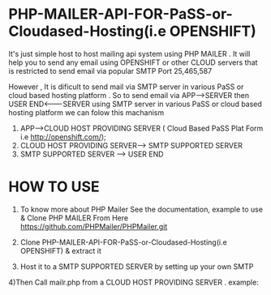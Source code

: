 # PHP-MAILER-API-FOR-PaSS-or-Cloudased-Hosting(i.e OPENSHIFT)
It's just simple host to host mailing api system using PHP MAILER .  It will help you to send any email using OPENSHIFT or other CLOUD servers that is restricted to send email via popular SMTP Port 25,465,587

However , It is dificult to send mail via SMTP server in various PaSS or cloud based hosting platform . So to send email via
APP-->SERVER then USER END<---SERVER using SMTP server in various PaSS or cloud based hosting platform we can folow this machanism

1) APP-->CLOUD HOST PROVIDING SERVER ( Cloud Based PaSS Plat Form i.e http://openshift.com/);
2) CLOUD HOST PROVIDING SERVER--> SMTP SUPPORTED SERVER
3) SMTP SUPPORTED SERVER --> USER END

# HOW TO USE

1) To know more about PHP Mailer See the documentation, example to use  & Clone PHP MAILER From Here https://github.com/PHPMailer/PHPMailer.git 

2) Clone  PHP-MAILER-API-FOR-PaSS-or-Cloudased-Hosting(i.e OPENSHIFT)  & extract it 

3) Host it to a SMTP SUPPORTED SERVER  by setting up your own SMTP


4)Then Call mailr.php from a CLOUD HOST PROVIDING SERVER .
example: 


<?php
$email='xxxxxxx@gmail.com'; // senderemail
$e =$email;          
$password =123;     // recovery password

$homepage = file_get_contents('http://www.yourdomainname.com/mailr.php?email='.$e.'&password='.$password);

?>
